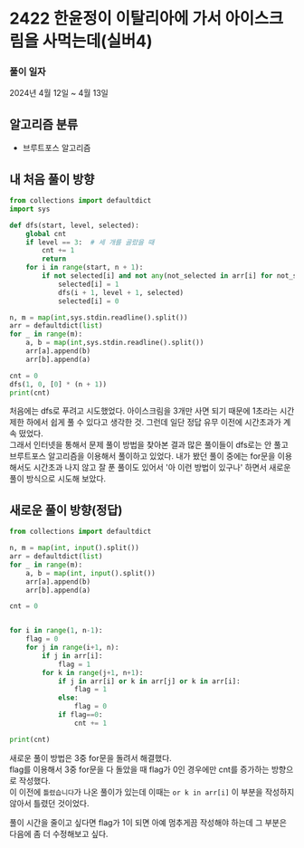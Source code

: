 # 2422 한윤정이 이탈리아에 가서 아이스크림을 사먹는데(실버4)

### 풀이 일자

2024년 4월 12일 ~ 4월 13일

## 알고리즘 분류

- 브루트포스 알고리즘

## 내 처음 풀이 방향

```python
from collections import defaultdict
import sys

def dfs(start, level, selected):
    global cnt
    if level == 3:  # 세 개를 골랐을 때
        cnt += 1
        return
    for i in range(start, n + 1):
        if not selected[i] and not any(not_selected in arr[i] for not_selected in selected):
            selected[i] = 1
            dfs(i + 1, level + 1, selected)
            selected[i] = 0

n, m = map(int,sys.stdin.readline().split())
arr = defaultdict(list)
for _ in range(m):
    a, b = map(int,sys.stdin.readline().split())
    arr[a].append(b)
    arr[b].append(a)

cnt = 0
dfs(1, 0, [0] * (n + 1))
print(cnt)
```

처음에는 dfs로 푸려고 시도했었다. 아이스크림을 3개만 사면 되기 때문에 1초라는 시간 제한 하에서 쉽게 풀 수 있다고 생각한 것. 그런데 일단 정답 유무 이전에 시간초과가 계속 떴었다.  
그래서 인터넷을 통해서 문제 풀이 방법을 찾아본 결과 많은 풀이들이 dfs로는 안 풀고 브루트포스 알고리즘을 이용해서 풀이하고 있었다. 내가 봤던 풀이 중에는 for문을 이용해서도 시간초과 나지 않고 잘 푼 풀이도 있어서 '아 이런 방법이 있구나' 하면서 새로운 풀이 방식으로 시도해 보았다.

## 새로운 풀이 방향(정답)

```python
from collections import defaultdict

n, m = map(int, input().split())
arr = defaultdict(list)
for _ in range(m):
    a, b = map(int, input().split())
    arr[a].append(b)
    arr[b].append(a)

cnt = 0


for i in range(1, n-1):
    flag = 0
    for j in range(i+1, n):
        if j in arr[i]:
            flag = 1
        for k in range(j+1, n+1):
            if j in arr[i] or k in arr[j] or k in arr[i]:
                flag = 1
            else:
                flag = 0
            if flag==0:
                cnt += 1

print(cnt)
```

새로운 풀이 방법은 3중 for문을 돌려서 해결했다.  
flag를 이용해서 3중 for문을 다 돌았을 때 flag가 0인 경우에만 cnt를 증가하는 방향으로 작성했다.  
이 이전에 `틀렸습니다`가 나온 풀이가 있는데 이때는 `or k in arr[i]` 이 부분을 작성하지 않아서 틀렸던 것이었다.

풀이 시간을 줄이고 싶다면 flag가 1이 되면 아예 멈추게끔 작성해야 하는데 그 부분은 다음에 좀 더 수정해보고 싶다.

